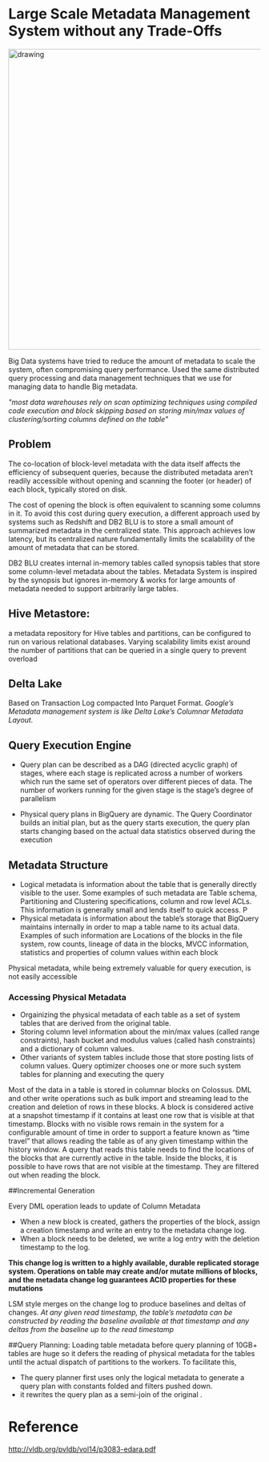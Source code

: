 # Large Scale Metadata Management System without any Trade-Offs


<img src="https://user-images.githubusercontent.com/7579608/131548292-2db0febc-b2b8-4423-a027-2182c1655ff3.png" alt="drawing" width="600"/>


Big Data systems have tried to reduce the amount of metadata to scale the system, often compromising query performance.
Used the same distributed query processing and data management
techniques that we use for managing data to handle Big metadata.

_"most data warehouses rely on scan
optimizing techniques using compiled code execution and block
skipping based on storing min/max values of clustering/sorting
columns defined on the table"_

## Problem
The co-location of block-level metadata with the data itself affects
the efficiency of subsequent queries, because the distributed metadata
aren’t readily accessible without opening and scanning the
footer (or header) of each block, typically stored on disk.

The cost of opening the block is often equivalent to scanning some columns in it.
To avoid this cost during query execution, a different approach
used by systems such as Redshift and DB2 BLU is to store a
small amount of summarized metadata in the centralized state. This
approach achieves low latency, but its centralized nature fundamentally
limits the scalability of the amount of metadata that can be
stored.

DB2 BLU creates internal in-memory tables called synopsis tables
that store some column-level metadata about the tables. 
Metadata System is inspired by the synopsis but ignores in-memory & 
works for large amounts of metadata needed to support arbitrarily large tables. 

## Hive Metastore:
 a metadata repository for Hive tables and partitions, can be configured to
run on various relational databases. Varying scalability limits exist
around the number of partitions that can be queried in a single
query to prevent overload

## Delta Lake
Based on Transaction Log compacted Into Parquet Format.
_Google’s Metadata management system is like Delta Lake’s Columnar Metadata Layout._

## Query Execution Engine

- Query plan can be described as a DAG (directed acyclic graph) of
stages, where each stage is replicated across a number of workers
which run the same set of operators over different pieces of data.
The number of workers running for the given stage is the stage’s
degree of parallelism

- Physical query plans in BigQuery are dynamic. The Query Coordinator
builds an initial plan, but as the query starts execution, the
query plan starts changing based on the actual data statistics observed
during the execution	

## Metadata Structure
*	Logical metadata is information
about the table that is generally directly visible to the user. Some
examples of such metadata are Table schema, Partitioning and Clustering
specifications, column and row level ACLs. This information
is generally small and lends itself to quick access. P
*	Physical metadata is information about the table’s storage that BigQuery
maintains internally in order to map a table name to its actual data. Examples of such information are Locations of the blocks in the file system, row counts, lineage of data in the blocks, MVCC information,
statistics and properties of column values within each block

Physical metadata, while being extremely valuable for query execution, is not easily accessible

### Accessing Physical Metadata
*	Orgainizing the physical metadata of each table
as a set of system tables that are derived from the original table.
*	Storing column level information about the min/max values (called range constraints),
hash bucket and modulus values (called hash constraints)
and a dictionary of column values. 
*	Other variants of system tables include those that store posting lists of column values. Query optimizer
chooses one or more such system tables for planning and
executing the query

Most of the data in a table is stored in columnar blocks on
Colossus. DML and other write operations such as bulk import
and streaming lead to the creation and deletion of rows in these
blocks. A block is considered active at a snapshot timestamp if it
contains at least one row that is visible at that timestamp. Blocks
with no visible rows remain in the system for a configurable amount of time in order to support a feature known as “time travel” that allows
reading the table as of any given timestamp within the history
window. A query that reads this table needs to find the locations of
the blocks that are currently active in the table. Inside the blocks, it
is possible to have rows that are not visible at the timestamp. They
are filtered out when reading the block.

##Incremental Generation

Every DML operation leads to update of Column Metadata

* When a new block is created,  gathers the properties of the block, assign a creation timestamp and write an entry to the metadata change log. 
 * When a block needs to be deleted, we write a log entry with the deletion timestamp to the log.

__This change log is written to a highly available, durable replicated storage system. Operations on table may create and/or mutate millions of blocks, and the metadata change log guarantees ACID properties for these mutations__
 
LSM style merges on the change log to produce baselines and deltas of changes.
_At any given read timestamp, the table’s metadata can be constructed by reading the baseline available at that timestamp and any deltas from the baseline up to the read timestamp_

##Query Planning:
Loading table metadata before query planning of 10GB+ tables are huge so it defers the reading of physical metadata for the tables until the actual dispatch of partitions to the workers. 
To facilitate this, 
* The query planner first uses only the logical metadata to generate a query plan with constants folded and filters pushed down. 
* it rewrites the query plan as a semi-join of the original .



# Reference

http://vldb.org/pvldb/vol14/p3083-edara.pdf
